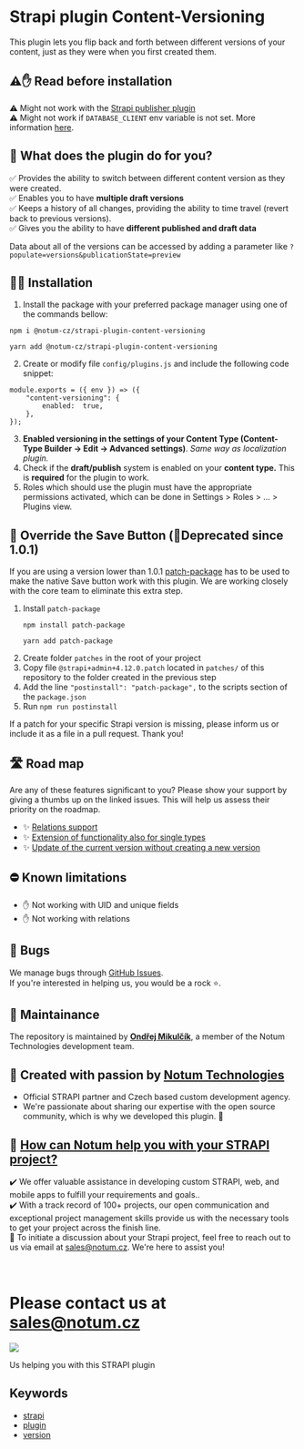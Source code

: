 # Strapi plugin Content-Versioning

This plugin lets you flip back and forth between different versions of your content, just as they were when you first created them.

## ⚠️✋ Read before installation

⚠️ Might not work with the [Strapi publisher plugin](https://market.strapi.io/plugins/strapi-plugin-publisher)  
⚠️ Might not work if `DATABASE_CLIENT` env variable is not set. More information [here](https://github.com/notum-cz/strapi-plugin-content-versioning/issues/113).

## 🙉 What does the plugin do for you?

✅ Provides the ability to switch between different content version as they were created.  
✅ Enables you to have **multiple draft versions** <br>
✅ Keeps a history of all changes, providing the ability to time travel (revert back to previous versions). <br>
✅ Gives you the ability to have  **different published and draft data** <br>

Data about all of the versions can be accessed by adding a parameter like `?populate=versions&publicationState=preview`

## 🧑‍💻 Installation

1. Install the package with your preferred package manager using one of the commands bellow:

```
npm i @notum-cz/strapi-plugin-content-versioning
```
```
yarn add @notum-cz/strapi-plugin-content-versioning
```
2. Create or modify file `config/plugins.js` and include the following code snippet:

```
module.exports = ({ env }) => ({
	"content-versioning": {
		enabled:  true,
	},
});
```

3. **Enabled versioning in the settings of your Content Type (Content-Type Builder -> Edit -> Advanced settings)**. _Same way as localization plugin._
2. Check if the **draft/publish** system is enabled on your **content type.** This is **required** for the plugin to work.
3. Roles which should use the plugin must have the appropriate permissions activated, which can be done in Settings > Roles > ... > Plugins view.


## 💾 Override the Save Button (🚨Deprecated since 1.0.1)

If you are using a version lower than 1.0.1 [patch-package](https://www.npmjs.com/package/patch-package) has to be used to make the native Save button work with this plugin. We are working closely with the core team to eliminate this extra step.

1. Install `patch-package`
   ```
   npm install patch-package
   ```
   ```
   yarn add patch-package
   ```
2. Create folder `patches` in the root of your project
3. Copy file `@strapi+admin+4.12.0.patch` located in  `patches/` of this repository to the folder created in the previous step
4. Add the line `"postinstall": "patch-package",` to the scripts section of the `package.json`
5. Run `npm run postinstall`

If a patch for your specific Strapi version is missing, please inform us or include it as a file in a pull request. Thank you!

## 🛣️ Road map

Are any of these features significant to you? Please show your support by giving a thumbs up on the linked issues. This will help us assess their priority on the roadmap.

- ✨ [Relations support](https://github.com/notum-cz/strapi-plugin-content-versioning/issues/132) 
- ✨ [Extension of functionality also for single types](https://github.com/notum-cz/strapi-plugin-content-versioning/issues/133)
- ✨ [Update of the current version without creating a new version](https://github.com/notum-cz/strapi-plugin-content-versioning/issues/134)

## ⛔️ Known limitations

- ✋  Not working with UID and unique fields
- ✋  Not working with relations

## 🐛 Bugs

We manage bugs through [GitHub Issues](https://github.com/notum-cz/strapi-plugin-content-versioning/issues). <br>
If you're interested in helping us, you would be a rock  ⭐.

## 🧔 Maintainance

The repository is maintained by [**Ondřej Mikulčík**]( https://github.com/omikulcik), a member of the Notum Technologies development team.


## 🚀 Created with passion by [Notum Technologies](https://notum.cz/en)

- Official STRAPI partner and Czech based custom development agency.
- We're passionate about sharing our expertise with the open source community, which is why we developed this plugin. 🖤

## 🎯 [How can Notum help you with your STRAPI project?](https://notum.cz/en/strapi/)

✔️ We offer valuable assistance in developing custom STRAPI, web, and mobile apps to fulfill your requirements and goals.. <br>
✔️ With a track record of 100+ projects, our open communication and exceptional project management skills provide us with the necessary tools to get your project across the finish line.<br>
📅 To initiate a discussion about your Strapi project, feel free to reach out to us via email at sales@notum.cz. We're here to assist you!

# <br> Please contact us at sales@notum.cz

![](https://cdn-images-1.medium.com/max/1200/1*4KRSunIx8v3tcYHyxKSYXQ.jpeg)

Us helping you with this STRAPI plugin

## Keywords

- [strapi](https://www.npmjs.com/search?q=keywords:strapi)
- [plugin](https://www.npmjs.com/search?q=keywords:plugin)
- [version](https://www.npmjs.com/search?q=keywords:version)
